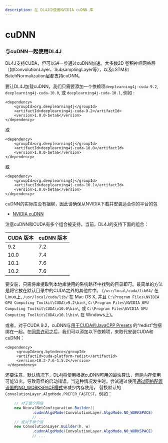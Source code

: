 ```yaml
---
description: 在 DL4J中使用NVIDIA cuDNN 库
---
```


# cuDNN

### 与cuDNN一起使用DL4J

DL4J支持CUDA，但可以进一步通过cuDNN加速。大多数2D 卷积神经网络层（如ConvolutionLayer、SubsamplingLayer等），以及LSTM和BatchNormalization层都支持cuDNN。

 要让DL4J加载cuDNN，我们只需要添加一个依赖项`deeplearning4j-cuda-9.2`, `deeplearning4j-cuda-10.0`, 或 `deeplearning4j-cuda-10.1`, 例如 :

```markup
<dependency>
    <groupId>org.deeplearning4j</groupId>
    <artifactId>deeplearning4j-cuda-9.2</artifactId>
    <version>1.0.0-beta6</version>
</dependency>
```

或

```markup
<dependency>
    <groupId>org.deeplearning4j</groupId>
    <artifactId>deeplearning4j-cuda-10.0</artifactId>
    <version>1.0.0-beta6</version>
</dependency>
```

或

```markup
<dependency>
    <groupId>org.deeplearning4j</groupId>
    <artifactId>deeplearning4j-cuda-10.1</artifactId>
    <version>1.0.0-beta6</version>
</dependency>
```

cuDNN的实际库没有捆绑，因此请确保从NVIDIA下载并安装适合你的平台的包

* [NVIDIA cuDNN](https://developer.nvidia.com/cudnn)

注意cuDNN和CUDA有多个组合被支持。当前，DL4J的支持下面的组合：

| CUDA 版本 | cuDNN 版本 |
| :--- | :--- |
| 9.2 | 7.2 |
| 10.0 | 7.4 |
| 10.1 | 7.6 |
| 10.2 | 7.6 |

要安装，只需将库提取到本地库使用的系统路径中找到的目录即可。最简单的方法是将它放在默认目录中的CUDA之外的其他库中。 \(`/usr/local/cuda/lib64/` 在 Linux上, `/usr/local/cuda/lib/` 在 Mac OS X, 并且 `C:\Program Files\NVIDIA GPU Computing Toolkit\CUDA\v9.2\bin\`, `C:\Program Files\NVIDIA GPU Computing Toolkit\CUDA\v10.0\bin\`, 或  `C:\Program Files\NVIDIA GPU Computing Toolkit\CUDA\v10.1\bin\` 在 Windows上\)。

或者，对于CUDA 9.2，cuDNN与[用于CUDA的JavaCPP Presets](https://github.com/bytedeco/javacpp-presets/tree/master/cuda) 的“redist”包捆绑在一起。在[同意许可](https://github.com/bytedeco/javacpp-presets/tree/master/cuda#license-agreements)之后，我们可以添加以下依赖项，来取代安装CUDA和cuDNN：

```markup
<dependency>
     <groupId>org.bytedeco</groupId>
     <artifactId>cuda-platform-redist</artifactId>
     <version>10.2-7.6-1.5.2</version>
 </dependency>
```

还要注意，默认情况下，DL4j将使用根据cuDNN可用的最快算法，但是内存使用可能溢出，导致奇怪的启动错误。当这种情况发生时，尝试通过使用[通过网络配置设置的NO\_WORKSPACE模式](https://deeplearning4j.org/api/1.0.0-beta2/org/deeplearning4j/nn/conf/layers/ConvolutionLayer.Builder.html#cudnnAlgoMode-org.deeplearning4j.nn.conf.layers.ConvolutionLayer.AlgoMode-)来减少内存使用， 替换默认的`ConvolutionLayer.AlgoMode.PREFER_FASTEST`，例如：

```java
    // 对于整个网络
    new NeuralNetConfiguration.Builder()
            .cudnnAlgoMode(ConvolutionLayer.AlgoMode.NO_WORKSPACE)
            // ...
    // 或对于单个层
    new ConvolutionLayer.Builder(h, w)
            .cudnnAlgoMode(ConvolutionLayer.AlgoMode.NO_WORKSPACE)
            // ...
```

